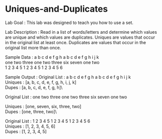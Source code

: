# Uniques-and-Duplicates

Lab Goal :   This lab was designed to teach you how to use a set.


Lab Description :   Read in a list of words/letters and determine which values are unique and which values are duplicates.  Uniques are values that occur in the original list at least once.  Duplicates are values that occur in the original list more than once.

	
	
Sample Data : 
a b c d e f g h a b c d e f g h i j k\
one two three one two three six seven one two\
1 2 3 4 5 1 2 3 4 5 1 2 3 4 5 6




Sample Output :
Original List : a b c d e f g h a b c d e f g h i j k\
Uniques : [a, b, c, d, e, f, g, h, i, j, k]\
Dupes : [a, b, c, d, e, f, g, h]\


Original List : one two three one two three six seven one two

Uniques : [one, seven, six, three, two]\
Dupes : [one, three, two]\


Original List : 1 2 3 4 5 1 2 3 4 5 1 2 3 4 5 6\
Uniques : [1, 2, 3, 4, 5, 6]\
Dupes : [1, 2, 3, 4, 5]

